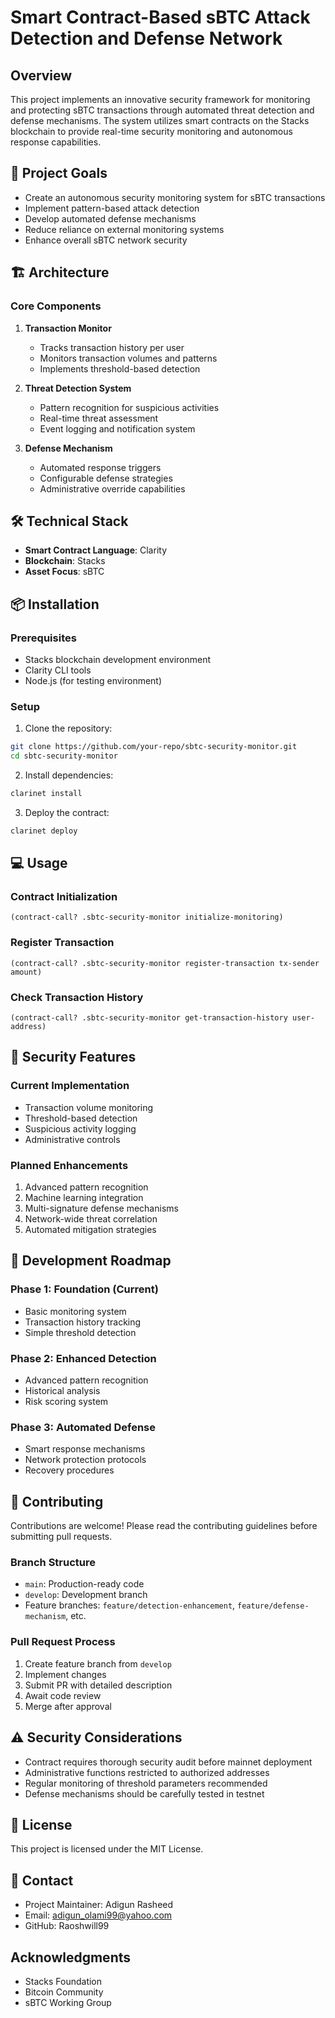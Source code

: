 # Smart Contract-Based sBTC Attack Detection and Defense Network

## Overview
This project implements an innovative security framework for monitoring and protecting sBTC transactions through automated threat detection and defense mechanisms. The system utilizes smart contracts on the Stacks blockchain to provide real-time security monitoring and autonomous response capabilities.

## 🎯 Project Goals
- Create an autonomous security monitoring system for sBTC transactions
- Implement pattern-based attack detection
- Develop automated defense mechanisms
- Reduce reliance on external monitoring systems
- Enhance overall sBTC network security

## 🏗 Architecture

### Core Components
1. **Transaction Monitor**
   - Tracks transaction history per user
   - Monitors transaction volumes and patterns
   - Implements threshold-based detection

2. **Threat Detection System**
   - Pattern recognition for suspicious activities
   - Real-time threat assessment
   - Event logging and notification system

3. **Defense Mechanism**
   - Automated response triggers
   - Configurable defense strategies
   - Administrative override capabilities

## 🛠 Technical Stack
- **Smart Contract Language**: Clarity
- **Blockchain**: Stacks
- **Asset Focus**: sBTC

## 📦 Installation

### Prerequisites
- Stacks blockchain development environment
- Clarity CLI tools
- Node.js (for testing environment)

### Setup
1. Clone the repository:
```bash
git clone https://github.com/your-repo/sbtc-security-monitor.git
cd sbtc-security-monitor
```

2. Install dependencies:
```bash
clarinet install
```

3. Deploy the contract:
```bash
clarinet deploy
```

## 💻 Usage

### Contract Initialization
```clarity
(contract-call? .sbtc-security-monitor initialize-monitoring)
```

### Register Transaction
```clarity
(contract-call? .sbtc-security-monitor register-transaction tx-sender amount)
```

### Check Transaction History
```clarity
(contract-call? .sbtc-security-monitor get-transaction-history user-address)
```

## 🔐 Security Features

### Current Implementation
- Transaction volume monitoring
- Threshold-based detection
- Suspicious activity logging
- Administrative controls

### Planned Enhancements
1. Advanced pattern recognition
2. Machine learning integration
3. Multi-signature defense mechanisms
4. Network-wide threat correlation
5. Automated mitigation strategies

## 🚀 Development Roadmap

### Phase 1: Foundation (Current)
- Basic monitoring system
- Transaction history tracking
- Simple threshold detection

### Phase 2: Enhanced Detection
- Advanced pattern recognition
- Historical analysis
- Risk scoring system

### Phase 3: Automated Defense
- Smart response mechanisms
- Network protection protocols
- Recovery procedures

## 🤝 Contributing
Contributions are welcome! Please read the contributing guidelines before submitting pull requests.

### Branch Structure
- `main`: Production-ready code
- `develop`: Development branch
- Feature branches: `feature/detection-enhancement`, `feature/defense-mechanism`, etc.

### Pull Request Process
1. Create feature branch from `develop`
2. Implement changes
3. Submit PR with detailed description
4. Await code review
5. Merge after approval

## ⚠️ Security Considerations
- Contract requires thorough security audit before mainnet deployment
- Administrative functions restricted to authorized addresses
- Regular monitoring of threshold parameters recommended
- Defense mechanisms should be carefully tested in testnet

## 📄 License
This project is licensed under the MIT License.

## 🤝 Contact
- Project Maintainer: Adigun Rasheed
- Email: adigun_olami99@yahoo.com
- GitHub: Raoshwill99

## Acknowledgments
- Stacks Foundation
- Bitcoin Community
- sBTC Working Group
